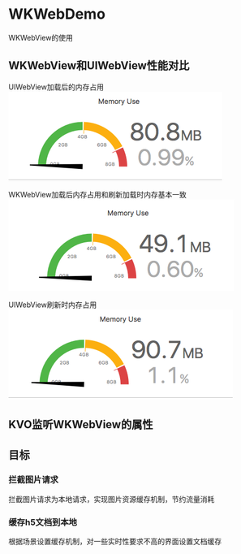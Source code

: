 # WKWebDemo
WKWebView的使用

## WKWebView和UIWebView性能对比

UIWebView加载后的内存占用</br>
![img](https://github.com/zhuzhuxingtianxia/WKWebDemo/blob/master/web.png)

WKWebView加载后内存占用和刷新加载时内存基本一致</br>
![img](https://github.com/zhuzhuxingtianxia/WKWebDemo/blob/master/wk.png)

 UIWebView刷新时内存占用</br>
 ![img](https://github.com/zhuzhuxingtianxia/WKWebDemo/blob/master/mjweb.png)

## KVO监听WKWebView的属性


## 目标
### 拦截图片请求
  拦截图片请求为本地请求，实现图片资源缓存机制，节约流量消耗
  
### 缓存h5文档到本地
根据场景设置缓存机制，对一些实时性要求不高的界面设置文档缓存

